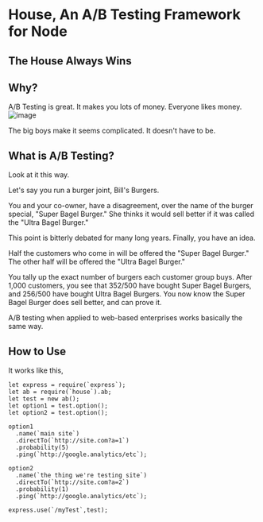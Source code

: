 # House, An A/B Testing Framework for Node
## The House Always Wins

## Why?
A/B Testing is great. It makes you lots of money. Everyone likes money.
![image](https://cloud.githubusercontent.com/assets/4268152/17913868/5c45e052-696b-11e6-86cb-f7cf6f6cd8b0.png)

The big boys make it seems complicated. It doesn't have to be. 

## What is A/B Testing?
Look at it this way.

Let's say you run a burger joint, Bill's Burgers.

You and your co-owner, have a disagreement, over the name of the burger special, "Super Bagel Burger." She thinks it would sell better if it was called the "Ultra Bagel Burger."

This point is bitterly debated for many long years. Finally, you have an idea. 

Half the customers who come in will be offered the "Super Bagel Burger."
The other half will be offered the "Ultra Bagel Burger."

You tally up the exact number of burgers each customer group buys. After 1,000 customers, you see that 352/500 have bought Super Bagel Burgers, and 256/500 have bought Ultra Bagel Burgers. You now know the Super Bagel Burger does sell better, and can prove it.

A/B testing when applied to web-based enterprises works basically the same way.



## How to Use
It works like this,

```
let express = require(`express`);
let ab = require(`house`).ab;
let test = new ab();
let option1 = test.option();
let option2 = test.option();

option1
  .name(`main site`)
  .directTo(`http://site.com?a=1`)
  .probability(5)
  .ping(`http://google.analytics/etc`);
  
option2
  .name(`the thing we're testing site`)
  .directTo(`http://site.com?a=2`)
  .probability(1)
  .ping(`http://google.analytics/etc`);
  
express.use(`/myTest`,test);
```

